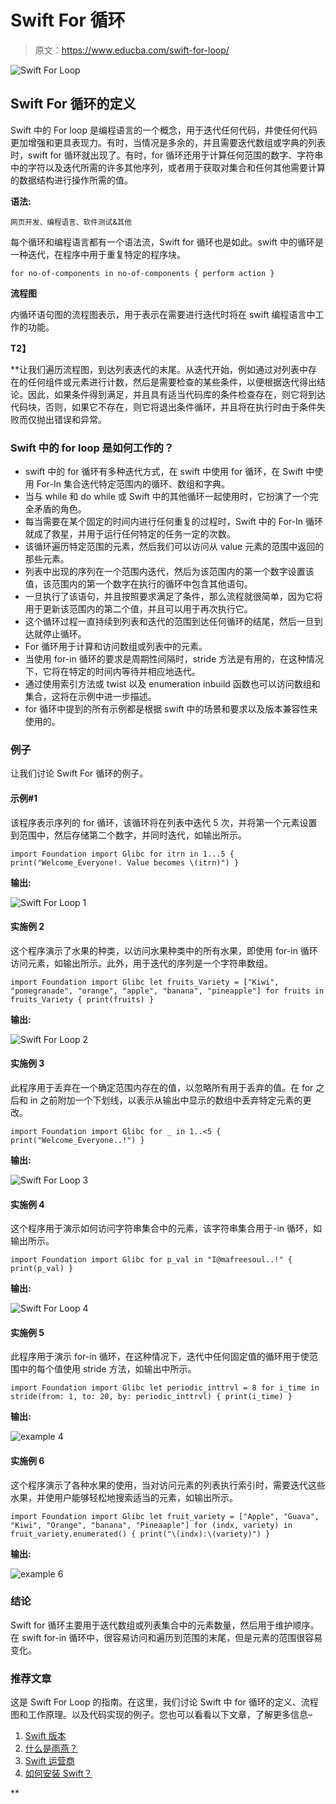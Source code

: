 # Swift For 循环

> 原文：<https://www.educba.com/swift-for-loop/>

![Swift For Loop](img/eed5d26fa46734f88e5ebfab8c0acc4c.png)



## Swift For 循环的定义

Swift 中的 For loop 是编程语言的一个概念，用于迭代任何代码，并使任何代码更加增强和更具表现力。有时，当情况是多余的，并且需要迭代数组或字典的列表时，swift for 循环就出现了。有时，for 循环还用于计算任何范围的数字、字符串中的字符以及迭代所需的许多其他序列，或者用于获取对集合和任何其他需要计算的数据结构进行操作所需的值。

**语法:**

<small>网页开发、编程语言、软件测试&其他</small>

每个循环和编程语言都有一个语法流，Swift for 循环也是如此。swift 中的循环是一种迭代，在程序中用于重复特定的程序块。

`for no-of-components in no-of-components
{
perform action
}`

**流程图**

内循环语句图的流程图表示，用于表示在需要进行迭代时将在 swift 编程语言中工作的功能。

**T2】**



 **让我们遍历流程图，到达列表迭代的末尾。从迭代开始，例如通过对列表中存在的任何组件或元素进行计数，然后是需要检查的某些条件，以便根据迭代得出结论。因此，如果条件得到满足，并且具有适当代码库的条件检查存在，则它将到达代码块，否则，如果它不存在，则它将退出条件循环，并且将在执行时由于条件失败而仅抛出错误和异常。

### Swift 中的 for loop 是如何工作的？

*   swift 中的 for 循环有多种迭代方式，在 swift 中使用 for 循环，在 Swift 中使用 For-In 集合迭代特定范围内的循环、数组和字典。
*   当与 while 和 do while 或 Swift 中的其他循环一起使用时，它扮演了一个完全矛盾的角色。
*   每当需要在某个固定的时间内进行任何重复的过程时，Swift 中的 For-In 循环就成了救星，并用于运行任何特定的任务一定的次数。
*   该循环遍历特定范围的元素，然后我们可以访问从 value 元素的范围中返回的那些元素。
*   列表中出现的序列在一个范围内迭代，然后为该范围内的第一个数字设置该值，该范围内的第一个数字在执行的循环中包含其他语句。
*   一旦执行了该语句，并且按照要求满足了条件，那么流程就很简单，因为它将用于更新该范围内的第二个值，并且可以用于再次执行它。
*   这个循环过程一直持续到列表和迭代的范围到达任何循环的结尾，然后一旦到达就停止循环。
*   For 循环用于计算和访问数组或列表中的元素。
*   当使用 for-in 循环的要求是周期性间隔时，stride 方法是有用的，在这种情况下，它将在特定的时间内等待并相应地迭代。
*   通过使用索引方法或 twist 以及 enumeration inbuild 函数也可以访问数组和集合，这将在示例中进一步描述。
*   for 循环中提到的所有示例都是根据 swift 中的场景和要求以及版本兼容性来使用的。

### 例子

让我们讨论 Swift For 循环的例子。

#### 示例#1

该程序表示序列的 for 循环，该循环将在列表中迭代 5 次，并将第一个元素设置到范围中，然后存储第二个数字，并同时迭代，如输出所示。

`import Foundation
import Glibc
for itrn in 1...5
{
print("Welcome_Everyone!. Value becomes \(itrn)")
}`

**输出:**

![Swift For Loop 1](img/bf0098d3988e2a2d2a227a4718b9b975.png)



#### 实施例 2

这个程序演示了水果的种类，以访问水果种类中的所有水果，即使用 for-in 循环访问元素，如输出所示。此外，用于迭代的序列是一个字符串数组。

`import Foundation
import Glibc
let fruits_Variety = ["Kiwi", "pomegranade", "orange", "apple", "banana", "pineapple"] for fruits in fruits_Variety
{
print(fruits)
}`

**输出:**

![Swift For Loop 2](img/e7d3bdee5943634be2b427716194b5bc.png)



#### 实施例 3

此程序用于丢弃在一个确定范围内存在的值，以忽略所有用于丢弃的值。在 for 之后和 in 之前附加一个下划线，以表示从输出中显示的数组中丢弃特定元素的更改。

`import Foundation
import Glibc
for _ in 1..<5
{
print("Welcome_Everyone..!")
}`

**输出:**

![Swift For Loop 3](img/fa080e7f9bc7f95b92a54f4074361af8.png)



#### 实施例 4

这个程序用于演示如何访问字符串集合中的元素，该字符串集合用于-in 循环，如输出所示。

`import Foundation
import Glibc
for p_val in "I@mafreesoul..!"
{
print(p_val)
}`

**输出:**

![Swift For Loop 4](img/6389388ae59024e5d766eedb0452c3ca.png)



#### 实施例 5

此程序用于演示 for-in 循环，在这种情况下，迭代中任何固定值的循环用于使范围中的每个值使用 stride 方法，如输出中所示。

`import Foundation
import Glibc
let periodic_inttrvl = 8
for i_time in stride(from: 1, to: 20, by: periodic_inttrvl)
{
print(i_time)
}`

**输出:**

![example 4](img/82b95bbd8ad9cf36330347743c43ecaa.png)



#### 实施例 6

这个程序演示了各种水果的使用，当对访问元素的列表执行索引时，需要迭代这些水果，并使用户能够轻松地搜索适当的元素，如输出所示。

`import Foundation
import Glibc
let fruit_variety = ["Apple", "Guava", "Kiwi", "Orange", "banana", "Pineaaple"] for (indx, variety) in fruit_variety.enumerated()
{
print("\(indx):\(variety)")
}`

**输出:**

![example 6](img/abdb0dad728e066215e36c6222454901.png)



### 结论

Swift for 循环主要用于迭代数组或列表集合中的元素数量，然后用于维护顺序。在 swift for-in 循环中，很容易访问和遍历到范围的末尾，但是元素的范围很容易变化。

### 推荐文章

这是 Swift For Loop 的指南。在这里，我们讨论 Swift 中 for 循环的定义、流程图和工作原理。以及代码实现的例子。您也可以看看以下文章，了解更多信息–

1.  [Swift 版本](https://www.educba.com/swift-version/)
2.  [什么是雨燕？](https://www.educba.com/what-is-swift/)
3.  [Swift 运营商](https://www.educba.com/swift-operators/)
4.  [如何安装 Swift？](https://www.educba.com/install-swift/)





**
